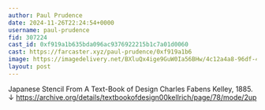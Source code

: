 ```yaml
---
author: Paul Prudence
date: 2024-11-26T22:24:54+0000
username: paul-prudence
fid: 307224
cast_id: 0xf919a1b635bda096ac9376922215b1c7a01d0060
cast: https://farcaster.xyz/paul-prudence/0xf919a1b6
image: https://imagedelivery.net/BXluQx4ige9GuW0Ia56BHw/4c12a4a8-96df-4fb0-7857-0c8ca60de300/original
layout: post
---
```


Japanese Stencil
From A Text-Book of Design
Charles Fabens Kelley, 1885.
↓
https://archive.org/details/textbookofdesign00kellrich/page/78/mode/2up

<img src='https://imagedelivery.net/BXluQx4ige9GuW0Ia56BHw/4c12a4a8-96df-4fb0-7857-0c8ca60de300/original' alt='' referrerpolicy='no-referrer'/>
